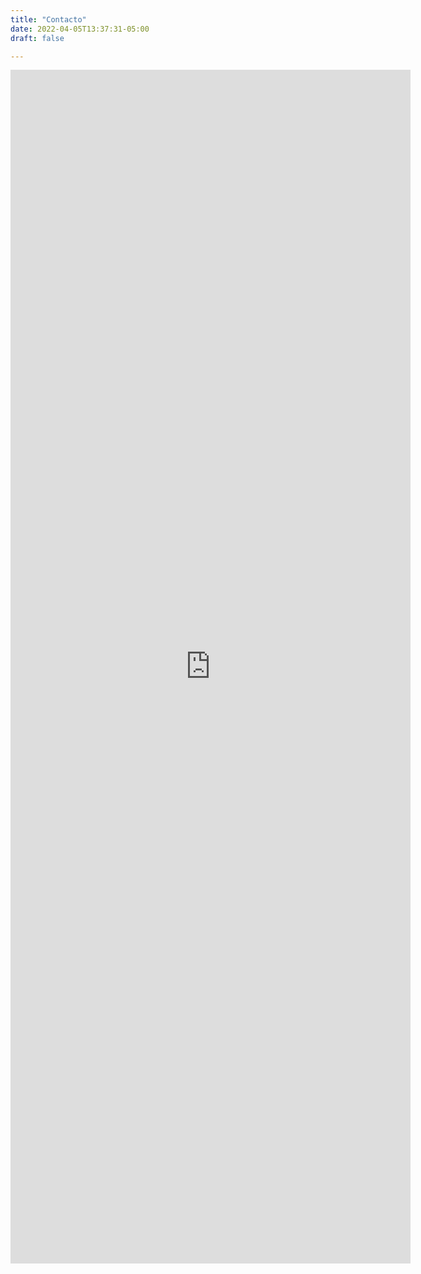 ```yaml
---
title: "Contacto"
date: 2022-04-05T13:37:31-05:00
draft: false

---
```


<iframe class="mx-auto d-block" src="https://docs.google.com/forms/d/e/1FAIpQLSfr6nBMYXzmf0KqWyJ8jUhHD3KcPVbX2aPLIrU-uyVeAyaX5w/viewform?embedded=true" width="640" height="1910" frameborder="0" marginheight="0" marginwidth="0">Cargando…</iframe> 